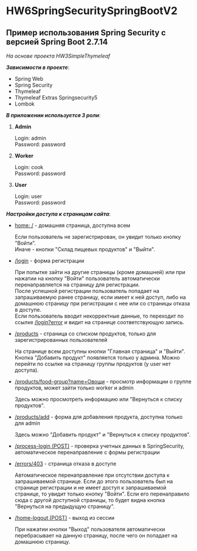 # HW6SpringSecuritySpringBootV2

## Пример использования Spring Security с версией Spring Boot 2.7.14

_На основе проекта HW3SimpleThymeleaf_

**_Зависимости в проекте_**:

* Spring Web
* Spring Security
* Thymeleaf
* Thymeleaf Extras Springsecurity5
* Lombok

**_В приложении используется 3 роли_**:

1. **Admin**

   Login: admin<br>
   Password: password
2. **Worker**

   Login: cook<br>
   Password: password
3. **User**

   Login: user<br>
   Password: password

**_Настройки доступа к страницам сайта_**:

* [home: /](http://localhost:8080/) - домашняя страница, доступна всем

  Если пользователь не зарегистрирован, он увидит только кнопку "Войти". <br>
  Иначе - кнопки "Склад пищевых продуктов" и "Выйти".
* [/login](http://localhost:8080/login) - форма регистрации

  При попытке зайти на другие страницы (кроме домашней) или при нажатии на кнопку
  "Войти" пользователь автоматически перенаправляется на страницу для регистрации. <br>
  После успешной регистрации пользователь попадает на запрашиваемую ранее страницу, если имеет
  к ней доступ, либо на домашнюю страницу при регистрации с нее или со страницы отказа в доступе.<br>
  Если пользователь вводит некорректные данные, то переходит по ссылке
  [/login?error](http://localhost:8080/login?error) и видит на странице соответствующую запись.
* [/products](http://localhost:8080/products) - страница со списком продуктов, только для
  зарегистрированных пользователей

  На странице всем доступны кнопки "Главная страница" и "Выйти". Кнопка "Добавить продукт"
  появляется только у админа. Можно перейти по ссылке на страницу группы продуктов
  (у user нет доступа).
* [/products/food-group?name=Овощи](http://localhost:8080/products/food-group?name=Овощи) -
  просмотр информации о группе продуктов, может зайти только worker и admin

  Здесь можно просмотреть информацию или "Вернуться к списку продуктов".
* [/products/add](http://localhost:8080/products/add) - форма для добавления продукта,
  доступна только для admin

  Здесь можно "Добавить продукт" и "Вернуться к списку продуктов".
* [/process-login (POST)](http://localhost:8080/process-login) - проверка учетных
  данных в SpringSecurity, автоматическое перенаправление с формы регистрации
* [/errors/403](http://localhost:8080/errors/403) - страница отказа в доступе

  Автоматическое перенаправление при отсутствии доступа к запрашиваемой странице.
  Если до этого пользователь был на странице регистрации и не имеет доступ к запрашиваемой
  странице, то увидит только кнопку "Войти". Если его перенаправило сюда с другой доступной
  страницы, то будет видна кнопка "Вернуться на предыдущую страницу".
* [/home-logout (POST)](http://localhost:8080/home-logout) - выход из сессии

  При нажатии кнопки "Выход" пользователя автоматически перебрасывает на данную страницу,
  после чего он попадает на домашнюю страницу.
